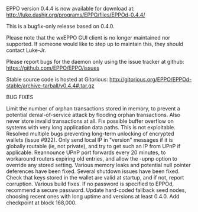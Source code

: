 EPPO version 0.4.4 is now available for download at:
http://luke.dashjr.org/programs/EPPO/files/EPPOd-0.4.4/

This is a bugfix-only release based on 0.4.0.

Please note that the wxEPPO GUI client is no longer maintained nor supported. If someone would like to step up to maintain this, they should contact Luke-Jr.

Please report bugs for the daemon only using the issue tracker at github:
https://github.com/EPPO/EPPO/issues

Stable source code is hosted at Gitorious:
http://gitorious.org/EPPO/EPPOd-stable/archive-tarball/v0.4.4#.tar.gz

BUG FIXES

Limit the number of orphan transactions stored in memory, to prevent a potential denial-of-service attack by flooding orphan transactions. Also never store invalid transactions at all.
Fix possible buffer overflow on systems with very long application data paths. This is not exploitable.
Resolved multiple bugs preventing long-term unlocking of encrypted wallets (issue #922).
Only send local IP in "version" messages if it is globally routable (ie, not private), and try to get such an IP from UPnP if applicable.
Reannounce UPnP port forwards every 20 minutes, to workaround routers expiring old entries, and allow the -upnp option to override any stored setting.
Various memory leaks and potential null pointer deferences have been
fixed.
Several shutdown issues have been fixed.
Check that keys stored in the wallet are valid at startup, and if not,
report corruption.
Various build fixes.
If no password is specified to EPPOd, recommend a secure password.
Update hard-coded fallback seed nodes, choosing recent ones with long uptime and versions at least 0.4.0.
Add checkpoint at block 168,000.

